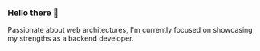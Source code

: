 ### Hello there 👋

Passionate about web architectures, I'm currently focused on showcasing my strengths as a backend developer.


